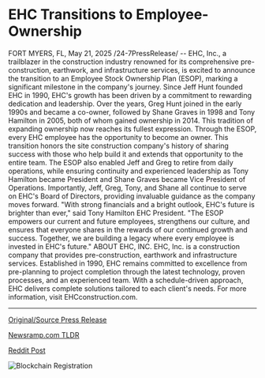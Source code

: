 # EHC Transitions to Employee-Ownership

FORT MYERS, FL, May 21, 2025 /24-7PressRelease/ -- EHC, Inc., a trailblazer in the construction industry renowned for its comprehensive pre-construction, earthwork, and infrastructure services, is excited to announce the transition to an Employee Stock Ownership Plan (ESOP), marking a significant milestone in the company's journey.   Since Jeff Hunt founded EHC in 1990, EHC's growth has been driven by a commitment to rewarding dedication and leadership. Over the years, Greg Hunt joined in the early 1990s and became a co-owner, followed by Shane Graves in 1998 and Tony Hamilton in 2005, both of whom gained ownership in 2014.  This tradition of expanding ownership now reaches its fullest expression. Through the ESOP, every EHC employee has the opportunity to become an owner. This transition honors the site construction company's history of sharing success with those who help build it and extends that opportunity to the entire team.  The ESOP also enabled Jeff and Greg to retire from daily operations, while ensuring continuity and experienced leadership as Tony Hamilton became President and Shane Graves became Vice President of Operations. Importantly, Jeff, Greg, Tony, and Shane all continue to serve on EHC's Board of Directors, providing invaluable guidance as the company moves forward.  "With strong financials and a bright outlook, EHC's future is brighter than ever," said Tony Hamilton EHC President. "The ESOP empowers our current and future employees, strengthens our culture, and ensures that everyone shares in the rewards of our continued growth and success. Together, we are building a legacy where every employee is invested in EHC's future."  ABOUT EHC, INC. EHC, Inc. is a construction company that provides pre-construction, earthwork and infrastructure services. Established in 1990, EHC remains committed to excellence from pre-planning to project completion through the latest technology, proven processes, and an experienced team. With a schedule-driven approach, EHC delivers complete solutions tailored to each client's needs.  For more information, visit EHCconstruction.com. 

---

[Original/Source Press Release](https://www.24-7pressrelease.com/press-release/523016/ehc-transitions-to-employee-ownership)
                    

[Newsramp.com TLDR](https://newsramp.com/curated-news/ehc-inc-transitions-to-employee-stock-ownership-plan-empowering-every-employee-as-an-owner/d6c464668717b343e893f2a61b89f492) 

 



[Reddit Post](https://www.reddit.com/r/Leadership_Management/comments/1krrsjc/ehc_inc_transitions_to_employee_stock_ownership/) 



![Blockchain Registration](https://cdn.newsramp.app/24-7PressRelease/qrcode/255/21/barnMSSI.webp)